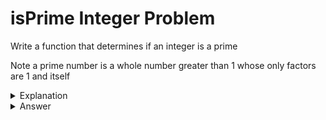 # isPrime Integer Problem
Write a function that determines if an integer is a prime

Note a prime number is a whole number greater than 1 whose only factors are 1 and itself

<details>
<summary>Explanation</summary>
<br>
</details>


<details>
<summary>Answer</summary>
<br>

``` c
int isPrime(int n){
	int i, prime = 1;

	for(i=2;i<n;i++){
		if(n%i==0)
			prime = 0;
	}

	return prime;
}
```

</details>
